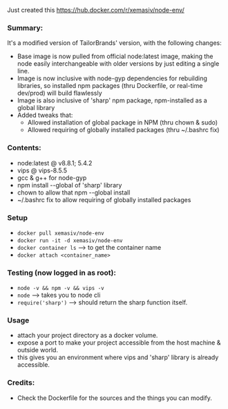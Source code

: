 Just created this https://hub.docker.com/r/xemasiv/node-env/

### Summary:

It's a modified version of TailorBrands' version, with the following changes:

* Base image is now pulled from official node:latest image, making the node easily interchangeable with older versions by just editing a single line.
* Image is now inclusive with node-gyp dependencies for rebuilding libraries, so installed npm packages (thru Dockerfile, or real-time dev/prod) will build flawlessly
* Image is also inclusive of 'sharp' npm package, npm-installed as a global library
* Added tweaks that:
  * Allowed installation of global package in NPM (thru chown & sudo)
  * Allowed requiring of globally installed packages (thru ~/.bashrc fix)

### Contents:

* node:latest @ v8.8.1; 5.4.2
* vips @ vips-8.5.5
* gcc & g++ for node-gyp
* npm install --global of 'sharp' library
* chown to allow that npm --global install
* ~/.bashrc fix to allow requiring of globally installed packages

### Setup

* `docker pull xemasiv/node-env`
* `docker run -it -d xemasiv/node-env`
* `docker container ls` --> to get the container name
* `docker attach <container_name>`

### Testing (now logged in as root):

* `node -v && npm -v && vips -v`
* `node` --> takes you to node cli
* `require('sharp')` --> should return the sharp function itself.

### Usage

* attach your project directory as a docker volume.
* expose a port to make your project accessible from the host machine & outside world.
* this gives you an environment where vips and 'sharp' library is already accessible.

### Credits:

* Check the Dockerfile for the sources and the things you can modify.
